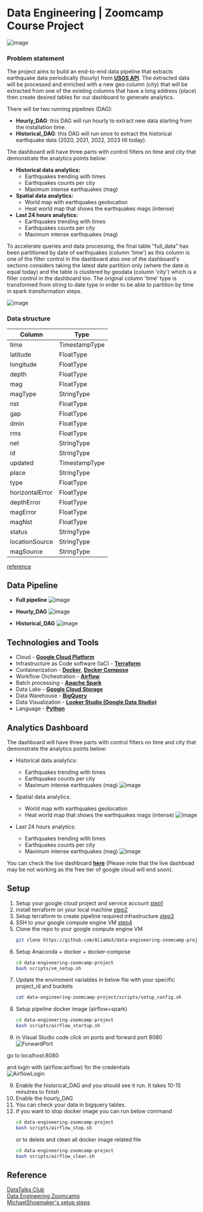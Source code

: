 # Data Engineering | Zoomcamp Course Project

![image](https://user-images.githubusercontent.com/98602171/235377169-8e02e9a5-1cfd-4812-9607-e2bf842867c4.png)



### Problem statement

The project aims to build an end-to-end data pipeline that extracts earthquake data periodically (hourly) from  [**USGS API**](https://earthquake.usgs.gov/fdsnws/event/1/). The extracted data will be processed and enriched with a new geo column (city) that will be extracted from one of the existing columns that have a long address (place) then create desired tables for our dashboard to generate analytics.

There will be two running pipelines (DAG):
- **Hourly_DAG**: this DAG will run hourly to extract new data starting from the installation time.
- **Historical_DAG**: this DAG will run once to extract the historical earthquake data (2020, 2021, 2022, 2023 till today).

The dashboard will have three parts with control filters on time and city that demonstrate the analytics points below:
* **Historical data analytics:**
    * Earthquakes trending with times
    * Earthquakes counts per city
    * Maximum intense earthquakes (mag)
* **Spatial data analytics:**
    * World map with earthquakes geolocation
    * Heat world map that shows the earthquakes mags (intense)
* **Last 24 hours analytics:**
    * Earthquakes trending with times
    * Earthquakes counts per city
    * Maximum intense earthquakes (mag)

To accelerate queries and data processing, the final table "full_data" has been partitioned by date of earthquakes (column 'time') as this column is one of the filter control in the dashboard also one of the dashboard's sections considers taking the latest date partition only (where the date is equal today) and the table is clustered by geodata (column 'city') which is a filter control in the dashboard too.
The original column 'time' type is transformed from string to date type in order to be able to partition by time in spark transformation steps.

![image](https://user-images.githubusercontent.com/98602171/235377176-1eeff0b9-18f7-4e1b-b688-b878fb87b92f.png)

### Data structure

| Column | Type | 
|--------|-------------|
| time |  TimestampType |
| latitude | FloatType |
| longitude | FloatType |
| depth | FloatType |
| mag | FloatType  |
| magType | StringType |
| nst | FloatType |
| gap | FloatType |
| dmin | FloatType |
| rms | FloatType |
| net | StringType |
| id | StringType |
| updated | TimestampType |
| place | StringType |
| type | FloatType |
| horizontalError | FloatType |
| depthError | FloatType |
| magError | FloatType |
| magNst | FloatType |
| status | StringType |
| locationSource | StringType |
| magSource | StringType |


[reference](https://earthquake.usgs.gov/data/comcat/index.php#dmin)

## Data Pipeline 

* **Full pipeline**
   ![image](https://user-images.githubusercontent.com/98602171/235487296-0b2d9eb4-89ec-405a-81c2-3bfca8c315db.png)

* **Hourly_DAG**
   ![image](https://user-images.githubusercontent.com/98602171/235377455-f82b774d-c4fe-425a-b813-aa3c6b18f697.png)

* **Historical_DAG**
   ![image](https://user-images.githubusercontent.com/98602171/235377439-be686e2c-1d4e-478c-a55d-887c6821bb57.png)


## Technologies and Tools

- Cloud - [**Google Cloud Platform**](https://cloud.google.com)
- Infrastructure as Code software (IaC) - [**Terraform**](https://www.terraform.io)
-  Containerization - [**Docker**](https://www.docker.com), [**Docker Compose**](https://docs.docker.com/compose/)
- Workflow Orchestration - [**Airflow**](https://airflow.apache.org)
- Batch processing - [**Apache Spark**](https://spark.apache.org/)
- Data Lake - [**Google Cloud Storage**](https://cloud.google.com/storage)
- Data Warehouse - [**BigQuery**](https://cloud.google.com/bigquery)
- Data Visualization - [**Looker Studio (Google Data Studio)**](https://lookerstudio.google.com/overview?)
- Language - [**Python**](https://www.python.org)



## Analytics Dashboard

The dashboard will have three parts with control filters on time and city that demonstrate the analytics points below:
* Historical data analytics:
    * Earthquakes trending with times
    * Earthquakes counts per city
    * Maximum intense earthquakes (mag)
    ![image](https://user-images.githubusercontent.com/98602171/235377306-51f21e4b-d37d-48fc-a4a8-a1d51ed91c64.png)

* Spatial data analytics:
    * World map with earthquakes geolocation
    * Heat world map that shows the earthquakes mags (intense)
    ![image](https://user-images.githubusercontent.com/98602171/235377334-bf23efb2-4ce8-4296-86cf-50e4b222f063.png)

* Last 24 hours analytics:
    * Earthquakes trending with times
    * Earthquakes counts per city
    * Maximum intense earthquakes (mag)
    ![image](https://user-images.githubusercontent.com/98602171/235377357-4325c04d-b3a5-44e5-b8c1-ef878eb4278f.png)

You can check the live dashboard [**here**](https://lookerstudio.google.com/reporting/dedce778-8abd-492c-9bce-97b199d5fdfa) (Please note that the live dashboad may be not working as the free tier of google cloud will end soon).

## Setup
1. Setup your google cloud project and service account [step1](setup/gcp_account.md)
2. install terraform on your local machine [step2](https://github.com/DataTalksClub/data-engineering-zoomcamp/tree/main/week_1_basics_n_setup/1_terraform_gcp)
3. Setup terraform to create pipeline required infrastructure [step3](setup/terraform_vm.md)
4. SSH to your google compute engine VM [step4](setup/gcp_vm.md)
5. Clone the repo to your google compute engine VM
    ```bash
    git clone https://github.com/AliaHa3/data-engineering-zoomcamp-project.git
    ```
6. Setup Anaconda + docker  + docker-compose
     ```bash
    cd data-engineering-zoomcamp-project
    bash scripts/vm_setup.sh
    ```
7. Update the enviroment variables in below file with your specific project_id and buckets
    ```bash
    cat data-engineering-zoomcamp-project/scripts/setup_config.sh
    ```
8. Setup pipeline docker image (airflow+spark)
     ```bash
    cd data-engineering-zoomcamp-project
    bash scripts/airflow_startup.sh
    ```
9. in Visual Studio code click on ports and forward port 8080<br>
  ![ForwardPort](https://user-images.githubusercontent.com/7443591/160403735-7c40babc-7d63-4b51-90da-c065e5b254a0.png)

go to localhost:8080<br>
  
and login with (airflow:airflow) for the credentials<br>
![AirflowLogin](https://user-images.githubusercontent.com/7443591/160413081-4f4e606f-09f6-4d4f-9b94-5241f37091a6.png)

9. Enable the historical_DAG and you should see it run. It takes 10-15 minutres to finish
10. Enable the hourly_DAG
11. You can check your data in bigquery tables.
12. if you want to stop docker image you can run below command
    ```bash
    cd data-engineering-zoomcamp-project
    bash scripts/airflow_stop.sh
    ```
    or to delete and clean all docker image related file
    ```bash
    cd data-engineering-zoomcamp-project
    bash scripts/airflow_clear.sh
    ```
## Reference
[DataTalks Club](https://datatalks.club/)<br>
[Data Engineering Zoomcamp](https://github.com/DataTalksClub/data-engineering-zoomcamp#week-1-introduction--prerequisites)<br>
[MichaelShoemaker's setup steps](https://github.com/MichaelShoemaker/shoemaker-de-zoomcamp-final-project/blob/main/GitLikeMe.md)<br>